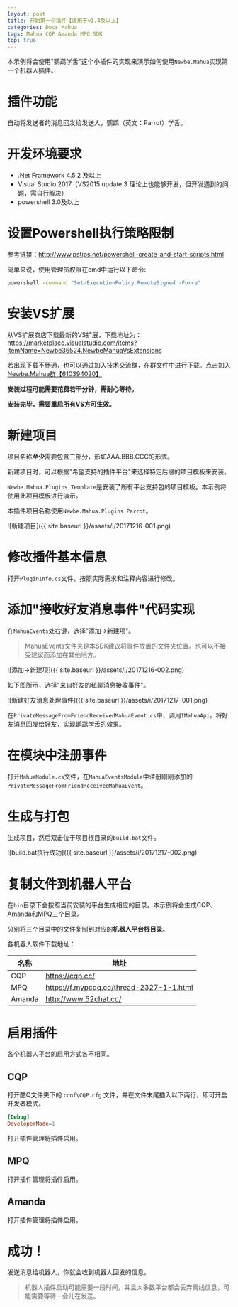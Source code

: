 ```yaml
---
layout: post
title: 开始第一个插件【适用于v1.4及以上】
categories: Docs Mahua
tags: Mahua CQP Amanda MPQ SDK
top: true
---
```


本示例将会使用"鹦鹉学舌"这个小插件的实现来演示如何使用`Newbe.Mahua`实现第一个机器人插件。

# 插件功能

自动将发送者的消息回发给发送人，鹦鹉（英文：Parrot）学舌。

# 开发环境要求

- .Net Framework 4.5.2 及以上
- Visual Studio 2017（VS2015 update 3 理论上也能够开发，但开发遇到的问题，需自行解决）
- powershell 3.0及以上

# 设置Powershell执行策略限制

参考链接：<http://www.pstips.net/powershell-create-and-start-scripts.html>

简单来说，使用管理员权限在cmd中运行以下命令:

```cmd
powershell -command "Set-ExecutionPolicy RemoteSigned -Force"
```

# 安装VS扩展

从VS扩展商店下载最新的VS扩展，下载地址为：<https://marketplace.visualstudio.com/items?itemName=Newbe36524.NewbeMahuaVsExtensions>

若出现下载不畅通，也可以通过加入技术交流群，在群文件中进行下载。[点击加入Newbe.Mahua群【610394020】](https://jq.qq.com/?_wv=1027&k=4AMMCTx)

**安装过程可能需要花费若干分钟，需耐心等待。**

**安装完毕，需要重启所有VS方可生效。**

# 新建项目

项目名称**至少**需要包含三部分，形如AAA.BBB.CCC的形式。

新建项目时，可以根据"希望支持的插件平台"来选择特定后缀的项目模板来安装。

`Newbe.Mahua.Plugins.Template`是安装了所有平台支持包的项目模板。本示例将使用此项目模板进行演示。

本插件项目名称使用`Newbe.Mahua.Plugins.Parrot`。

![新建项目]({{ site.baseurl }}/assets/i/20171216-001.png)

# 修改插件基本信息

打开`PluginInfo.cs`文件，按照实际需求和注释内容进行修改。

<script src="https://gitee.com/yks/codes/m9hacduk3j50l2qnr6w7191/widget_preview?title=gistfile1.txt">
</script>

# 添加"接收好友消息事件"代码实现

在`MahuaEvents`处右键，选择"添加->新建项"。

> MahuaEvents文件夹是本SDK建议将事件放置的文件夹位置。也可以不接受建议而添加在其他地方。

![添加->新建项]({{ site.baseurl }}/assets/i/20171216-002.png)

如下图所示，选择"来自好友的私聊消息接收事件"。

![新建好友消息处理事件]({{ site.baseurl }}/assets/i/20171217-001.png)

在`PrivateMessageFromFriendReceivedMahuaEvent.cs`中，调用`IMahuaApi`，将好友消息回发给好友，实现鹦鹉学舌的效果。

<script src="https://gitee.com/yks/codes/cy8n95glp0ja6t3er27mw40/widget_preview?title=%E5%B0%86%E5%A5%BD%E5%8F%8B%E4%BF%A1%E6%81%AF%E4%BC%9A%E5%8F%91%E7%BB%99%E5%A5%BD%E5%8F%8B">
</script>

# 在模块中注册事件

打开`MahuaModule.cs`文件，在`MahuaEventsModule`中注册刚刚添加的`PrivateMessageFromFriendReceivedMahuaEvent`。

<script src="https://gitee.com/yks/codes/wlrkzocjhfidng2vytm6s64/widget_preview?title=%E6%B3%A8%E5%86%8C%E4%BA%8B%E4%BB%B6">
</script>

# 生成与打包

生成项目，然后双击位于项目根目录的`build.bat`文件。

![build.bat执行成功]({{ site.baseurl }}/assets/i/20171217-002.png)

# 复制文件到机器人平台

在`bin`目录下会按照当前安装的平台生成相应的目录。本示例将会生成CQP、Amanda和MPQ三个目录。

分别将三个目录中的文件复制到对应的**机器人平台根目录**。

各机器人软件下载地址：

名称     | 地址
------ | ------------------------------------------
CQP    | <https://cqp.cc/>
MPQ    | <https://f.mypcqq.cc/thread-2327-1-1.html>
Amanda | <http://www.52chat.cc/>

# 启用插件

各个机器人平台的启用方式各不相同。

## CQP

打开酷Q文件夹下的 `conf\CQP.cfg` 文件，并在文件末尾插入以下两行，即可开启开发者模式。

```ini
[Debug]
DeveloperMode=1
```

打开插件管理将插件启用。

## MPQ

打开插件管理将插件启用。

## Amanda

打开插件管理将插件启用。

# 成功！

发送消息给机器人，你就会收到机器人回发的信息。

> 机器人插件启动可能需要一段时间，并且大多数平台都会丢弃离线信息，可能需要等待一会儿在发送。
